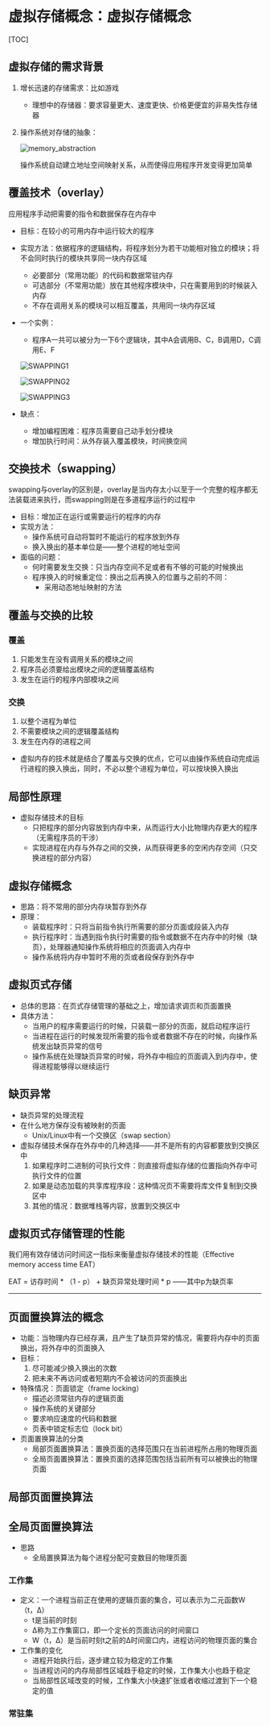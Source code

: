 # 虚拟存储概念：虚拟存储概念

[TOC]

## 虚拟存储的需求背景

1. 增长迅速的存储需求：比如游戏

   - 理想中的存储器：要求容量更大、速度更快、价格更便宜的非易失性存储器

2. 操作系统对存储的抽象：

   ![memory_abstraction](./pics/virtual_address_abstract.png)

   操作系统自动建立地址空间映射关系，从而使得应用程序开发变得更加简单

## 覆盖技术（overlay）

应用程序手动把需要的指令和数据保存在内存中

- 目标：在较小的可用内存中运行较大的程序

- 实现方法：依据程序的逻辑结构，将程序划分为若干功能相对独立的模块；将不会同时执行的模块共享同一块内存区域

  - 必要部分（常用功能）的代码和数据常驻内存
  - 可选部分（不常用功能）放在其他程序模块中，只在需要用到的时候装入内存
  - 不存在调用关系的模块可以相互覆盖，共用同一块内存区域

- 一个实例：

  - 程序A一共可以被分为一下6个逻辑块，其中A会调用B、C，B调用D，C调用E、F

  ![SWAPPING1](./pics/swapping1.PNG)

  ![SWAPPING2](./pics/swapping2.PNG)

  ![SWAPPING3](./pics/swapping3.PNG)

- 缺点：

  - 增加编程困难：程序员需要自己动手划分模块
  - 增加执行时间：从外存装入覆盖模块，时间换空间

## 交换技术（swapping）

swapping与overlay的区别是，overlay是当内存太小以至于一个完整的程序都无法装载进来执行，而swapping则是在多道程序运行的过程中

- 目标：增加正在运行或需要运行的程序的内存
- 实现方法：
  - 操作系统可自动将暂时不能运行的程序放到外存
  - 换入换出的基本单位是——整个进程的地址空间
- 面临的问题：
  - 何时需要发生交换：只当内存空间不足或者有不够的可能的时候换出
  - 程序换入的时候重定位：换出之后再换入的位置与之前的不同：
    - 采用动态地址映射的方法

## 覆盖与交换的比较

### 覆盖

1. 只能发生在没有调用关系的模块之间
2. 程序员必须要给出模块之间的逻辑覆盖结构
3. 发生在运行的程序内部模块之间

### 交换

1. 以整个进程为单位
2. 不需要模块之间的逻辑覆盖结构
3. 发生在内存的进程之间

- 虚拟内存的技术就是结合了覆盖与交换的优点，它可以由操作系统自动完成运行进程的换入换出，同时，不必以整个进程为单位，可以按块换入换出

## 局部性原理

- 虚拟存储技术的目标
  - 只把程序的部分内容放到内存中来，从而运行大小比物理内存更大的程序（无需程序员的干涉）
  - 实现进程在内存与外存之间的交换，从而获得更多的空闲内存空间（只交换进程的部分内容）

## 虚拟存储概念

- 思路：将不常用的部分内存块暂存到外存
- 原理：
  - 装载程序时：只将当前指令执行所需要的部分页面或段装入内存
  - 执行程序时：当遇到指令执行时需要的指令或数据不在内存中的时候（缺页），处理器通知操作系统将相应的页面调入内存中
  - 操作系统将内存中暂时不用的页或者段保存到外存中

## 虚拟页式存储

- 总体的思路：在页式存储管理的基础之上，增加请求调页和页面置换
- 具体方法：
  - 当用户的程序需要运行的时候，只装载一部分的页面，就启动程序运行
  - 当进程在运行的时候发现所需要的指令或者数据不存在的时候，向操作系统发出缺页异常的信号
  - 操作系统在处理缺页异常的时候，将外存中相应的页面调入到内存中，使得进程能够得以继续运行

## 缺页异常

- 缺页异常的处理流程
- 在什么地方保存没有被映射的页面
  - Unix/Linux中有一个交换区（swap section）
- 虚拟存储技术保存在外存中的几种选择——并不是所有的内容都要放到交换区中
  1. 如果程序时二进制的可执行文件：则直接将虚拟存储的位置指向外存中可执行文件的位置
  2. 如果是动态加载的共享库程序段：这种情况页不需要将库文件复制到交换区中
  3. 其他的情况：数据堆栈等内容，放置到交换区中

## 虚拟页式存储管理的性能

我们用有效存储访问时间这一指标来衡量虚拟存储技术的性能（Effective memory access time EAT）

EAT = 访存时间 * （1 - p） + 缺页异常处理时间 * p ——其中p为缺页率

---

## 页面置换算法的概念

- 功能：当物理内存已经存满，且产生了缺页异常的情况，需要将内存中的页面换出，将外存中的页面换入
- 目标：
  1. 尽可能减少换入换出的次数
  2. 把未来不再访问或者短期内不会被访问的页面换出
- 特殊情况：页面锁定（frame locking）
  - 描述必须常驻内存的逻辑页面
  - 操作系统的关键部分
  - 要求响应速度的代码和数据
  - 页表中锁定标志位（lock bit）
- 页面置换算法的分类
  - 局部页面置换算法：置换页面的选择范围只在当前进程所占用的物理页面
  - 全局页面置换算法：置换页面的选择范围包括当前所有可以被换出的物理页面

## 局部页面置换算法

## 全局页面置换算法

- 思路
  - 全局置换算法为每个进程分配可变数目的物理页面

### 工作集

- 定义：一个进程当前正在使用的逻辑页面的集合，可以表示为二元函数W（t，Δ）
  - t是当前的时刻
  - Δ称为工作集窗口，即一个定长的页面访问的时间窗口
  - W（t，Δ）是当前时刻t之前的Δ时间窗口内，进程访问的物理页面的集合
- 工作集的变化
  - 进程开始执行后，逐步建立较为稳定的工作集
  - 当进程访问的内存局部性区域趋于稳定的时候，工作集大小也趋于稳定
  - 当局部性区域改变的时候，工作集大小快速扩张或者收缩过渡到下一个稳定的值

### 常驻集


